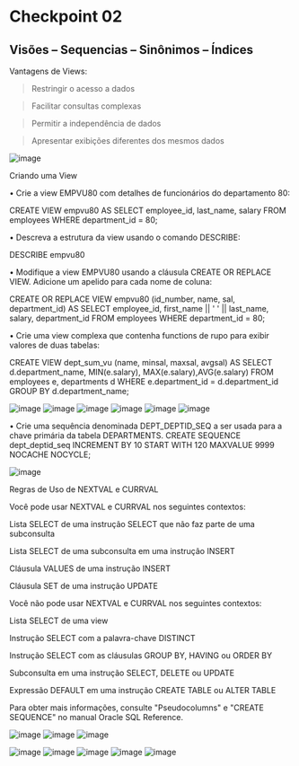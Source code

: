 # Checkpoint 02

## Visões – Sequencias – Sinônimos – Índices

Vantagens de Views:

>Restringir o acesso a dados

>Facilitar consultas complexas

>Permitir a independência de dados

>Apresentar exibições diferentes dos mesmos dados

![image](https://user-images.githubusercontent.com/82169520/232550003-14a8163a-cb01-40f0-afc3-d65c2ded98e3.png)

Criando uma View

• Crie a view EMPVU80 com detalhes de funcionários do departamento 80:

CREATE VIEW empvu80
AS SELECT employee_id, last_name, salary
FROM employees
WHERE department_id = 80;

• Descreva a estrutura da view usando o comando DESCRIBE:

DESCRIBE empvu80

• Modifique a view EMPVU80 usando a cláusula CREATE OR REPLACE VIEW. Adicione um apelido para cada nome de coluna:

CREATE OR REPLACE VIEW empvu80
(id_number, name, sal, department_id)
AS SELECT employee_id, first_name || ' '
|| last_name, salary, department_id
FROM employees
WHERE department_id = 80;

• Crie uma view complexa que contenha functions de rupo para exibir valores de duas tabelas:

CREATE VIEW dept_sum_vu
(name, minsal, maxsal, avgsal)
AS SELECT d.department_name, MIN(e.salary),
MAX(e.salary),AVG(e.salary)
FROM employees e, departments d
WHERE e.department_id = d.department_id
GROUP BY d.department_name;


![image](https://user-images.githubusercontent.com/82169520/232560801-df60d6eb-4d3c-4b88-bdd4-86fdf090fa65.png)
![image](https://user-images.githubusercontent.com/82169520/232560891-2466e38a-acc3-4cbf-b12e-7fe9c03f7b6b.png)
![image](https://user-images.githubusercontent.com/82169520/232560907-2c9cb716-491f-49cc-ba2a-faa43cd53b40.png)
![image](https://user-images.githubusercontent.com/82169520/232561028-f39c61fc-88d0-4c57-936f-23c699f861ae.png)
![image](https://user-images.githubusercontent.com/82169520/232561201-bead3403-d965-48bb-93bc-5d48d136bb43.png)
![image](https://user-images.githubusercontent.com/82169520/232561263-75dcbe3a-89b0-44d7-b688-24785626661f.png)

• Crie uma sequência denominada DEPT_DEPTID_SEQ a ser usada para a chave primária da tabela DEPARTMENTS.
CREATE SEQUENCE dept_deptid_seq
INCREMENT BY 10
START WITH 120
MAXVALUE 9999
NOCACHE
NOCYCLE;

![image](https://user-images.githubusercontent.com/82169520/232565771-99802763-2b77-494e-b55c-c80b1eb1843c.png)

Regras de Uso de NEXTVAL e CURRVAL

Você pode usar NEXTVAL e CURRVAL nos seguintes contextos:

Lista SELECT de uma instrução SELECT que não faz parte de uma subconsulta

Lista SELECT de uma subconsulta em uma instrução INSERT

Cláusula VALUES de uma instrução INSERT

Cláusula SET de uma instrução UPDATE

Você não pode usar NEXTVAL e CURRVAL nos seguintes contextos:

Lista SELECT de uma view

Instrução SELECT com a palavra-chave DISTINCT

Instrução SELECT com as cláusulas GROUP BY, HAVING ou ORDER BY

Subconsulta em uma instrução SELECT, DELETE ou UPDATE

Expressão DEFAULT em uma instrução CREATE TABLE ou ALTER TABLE

Para obter mais informações, consulte "Pseudocolumns" e "CREATE SEQUENCE"
no manual Oracle SQL Reference. 

![image](https://user-images.githubusercontent.com/82169520/232565911-5e19e326-8979-4c9c-860f-13233e40ea94.png)
![image](https://user-images.githubusercontent.com/82169520/232566006-39f24589-b635-4797-b59a-c0912df646ba.png)
![image](https://user-images.githubusercontent.com/82169520/232579338-66851d94-182c-494e-9bf8-c3e1fc6a7f89.png)

![image](https://user-images.githubusercontent.com/82169520/232579504-2e6c9311-e941-400d-a856-7f2f233d6958.png)
![image](https://user-images.githubusercontent.com/82169520/232579641-ae677f86-88f2-4c4f-b643-6b049d18292c.png)
![image](https://user-images.githubusercontent.com/82169520/232579752-1a35a398-ade3-471a-9bf8-2647ae9a1036.png)
![image](https://user-images.githubusercontent.com/82169520/232579989-66f50f03-ec1e-4be5-b363-71e0ff31bbf9.png)
![image](https://user-images.githubusercontent.com/82169520/232580039-90b4d6f9-b8cb-4f32-be9b-0f88fe1f74d9.png)







